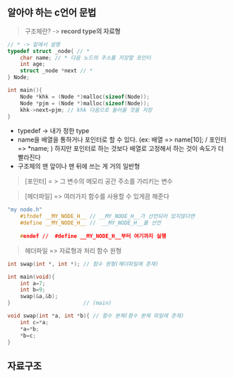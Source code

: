 ## 알아야 하는 c언어 문법

> 구조체란? -> **record type의 자료형**

```c
// * -> 밑에서 설명
typedef struct _node{ // *
    char name; // * 다음 노드의 주소를 저장할 포인터
    int age;
    struct _node *next // * 
} Node;

int main(){
    Node *khk = (Node *)malloc(sizeof(Node));
    Node *pjm = (Node *)malloc(sizeof(Node));
    khk->next=pjm; // khk 다음으로 들어올 것을 저장
}
```

* typedef -> 내가 정한 type 
* name을 배열을 통하거나 포인터로 할 수 있다. (ex: 배열 => name[10]; / 포인터 => *name; ) 하지만 포인터로 하는 것보다 배열로 고정해서 하는 것이 속도가 더 빨라진다
* 구조체의 맨 앞이나 맨 뒤에 쓰는 게 거의 일반형



> [포인터] = > 그 변수의 메모리 공간 주소를 가리키는 변수 

>  [헤더파일] => 여러가지 함수를 사용할 수 있게끔 해준다

```c
"my node.h" 
    #ifndef __MY_NODE_H__ // __MY_NODE_H__가 선언되어 있지않다면
    #define __MY_NODE_H__ //  __MY_NODE_H__를 선언
    
    #endef //  #define __MY_NODE_H__부터 여기까지 실행
```

> 헤더파일 => 자료형과 처리 함수 원형

```c
int swap(int *, int *); // 함수 원형(헤더파일에 존재)

int main(void){                
    int a=7;
    int b=9;
    swap(&a,&b);
}						// (main)

void swap(int *a, int *b){ // 함수 본체(함수 본체 파일에 존재)
    int c=*a;
    *a=*b;
    *b=c;
}
```



## 자료구조

